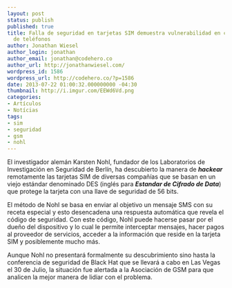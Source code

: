 ```yaml
---
layout: post
status: publish
published: true
title: Falla de seguridad en tarjetas SIM demuestra vulnerabilidad en cientos de millones
  de teléfonos
author: Jonathan Wiesel
author_login: jonathan
author_email: jonathan@codehero.co
author_url: http://jonathanwiesel.com/
wordpress_id: 1586
wordpress_url: http://codehero.co/?p=1586
date: 2013-07-22 01:00:32.000000000 -04:30
thumbnail: http://i.imgur.com/EEWd6Vd.png
categories:
- Artículos
- Notícias
tags:
- sim
- seguridad
- gsm
- nohl
---
```

<p>El investigador alemán Karsten Nohl, fundador de los Laboratorios de Investigación en Seguridad de Berlín, ha descubierto la manera de <strong><em>hackear</em></strong> remotamente las tarjetas SIM de diversas compañías que se basan en un viejo estándar denominado DES (inglés para <strong><em>Estandar de Cifrado de Data</em></strong>) que protege la tarjeta con una llave de seguridad de 56 bits.</p>

<p>El método de Nohl se basa en enviar al objetivo un mensaje SMS con su receta especial y esto desencadena una respuesta automática que revela el código de seguridad. Con este código, Nohl puede hacerse pasar por el dueño del dispositivo y lo cual le permite interceptar mensajes, hacer pagos al proveedor de servicios, acceder a la información que reside en la tarjeta SIM y posiblemente mucho más.</p>

<p>Aunque Nohl no presentará formalmente su descubrimiento sino hasta la conferencia de seguridad de Black Hat que se llevará a cabo en Las Vegas el 30 de Julio, la situación fue alertada a la Asociación de GSM para que analicen la mejor manera de lidiar con el problema.</p>
